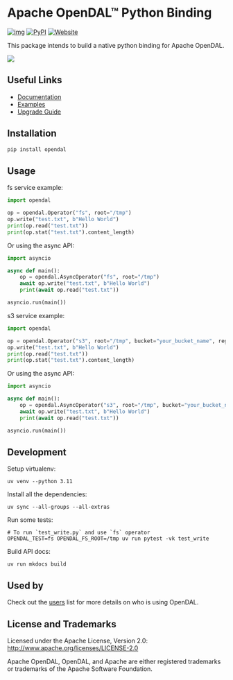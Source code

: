 # Apache OpenDAL™ Python Binding

[![img](https://img.shields.io/badge/status-released-blue)](https://pypi.org/project/opendal/)
[![PyPI](https://img.shields.io/pypi/v/opendal.svg?logo=PyPI)](https://pypi.org/project/opendal/)
[![Website](https://img.shields.io/badge/opendal-OpenDAL_Website-red?logo=Apache&logoColor=red)](https://opendal.apache.org/docs/python/)

This package intends to build a native python binding for Apache OpenDAL.

![](https://github.com/apache/opendal/assets/5351546/87bbf6e5-f19e-449a-b368-3e283016c887)

## Useful Links

- [Documentation](https://opendal.apache.org/docs/python/)
- [Examples](./docs/examples)
- [Upgrade Guide](./upgrade.md)

## Installation

```bash
pip install opendal
```

## Usage

fs service example:

```python
import opendal

op = opendal.Operator("fs", root="/tmp")
op.write("test.txt", b"Hello World")
print(op.read("test.txt"))
print(op.stat("test.txt").content_length)
```

Or using the async API:

```python
import asyncio

async def main():
    op = opendal.AsyncOperator("fs", root="/tmp")
    await op.write("test.txt", b"Hello World")
    print(await op.read("test.txt"))

asyncio.run(main())
```

s3 service example:

```python
import opendal

op = opendal.Operator("s3", root="/tmp", bucket="your_bucket_name", region="your_region")
op.write("test.txt", b"Hello World")
print(op.read("test.txt"))
print(op.stat("test.txt").content_length)
```

Or using the async API:

```python
import asyncio

async def main():
    op = opendal.AsyncOperator("s3", root="/tmp", bucket="your_bucket_name", region="your_region")
    await op.write("test.txt", b"Hello World")
    print(await op.read("test.txt"))

asyncio.run(main())
```

## Development

Setup virtualenv:

```shell
uv venv --python 3.11
```

Install all the dependencies:

```shell
uv sync --all-groups --all-extras
```

Run some tests:

```shell
# To run `test_write.py` and use `fs` operator
OPENDAL_TEST=fs OPENDAL_FS_ROOT=/tmp uv run pytest -vk test_write
```

Build API docs:

```shell
uv run mkdocs build
```

## Used by

Check out the [users](./users.md) list for more details on who is using OpenDAL.

## License and Trademarks

Licensed under the Apache License, Version 2.0: http://www.apache.org/licenses/LICENSE-2.0

Apache OpenDAL, OpenDAL, and Apache are either registered trademarks or trademarks of the Apache Software Foundation.
